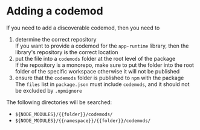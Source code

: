 # Adding a codemod

If you need to add a discoverable codemod, then you need to

1. determine the correct repository<br />
   If you want to provide a codemod for the `app-runtime` library, then the
   library's repository is the correct location
1. put the file into a `codemods` folder at the root level of the package<br />
   If the repository is a monorepo, make sure to put the folder into the root
   folder of the specific workspace otherwise it will not be published
1. ensure that the `codemods` folder is published to `npm` with the
   package<br/> The `files` list in `package.json` must include `codemods`, and
   it should not be excluded by `.npmignore`

The following directories will be searched:

-   `${NODE_MODULES}/{{folder}}/codemods/`
-   `${NODE_MODULES}/{{namespace}}/{{folder}}/codemods/`
